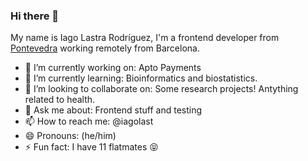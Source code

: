 ### Hi there 👋

My name is Iago Lastra Rodríguez, I'm a frontend developer from [Pontevedra](https://www.google.com/maps/place/Pontevedra/@38.769761,-6.0240313,6z/data=!4m5!3m4!1s0xd2f71cf339da6d7:0x6d5b163a1be431d4!8m2!3d42.4298846!4d-8.6446202) working remotely from Barcelona.

- 🔭 I’m currently working on: Apto Payments
- 🌱 I’m currently learning: Bioinformatics and biostatistics.
- 👯 I’m looking to collaborate on: Some research projects! Antything related to health.
- 💬 Ask me about: Frontend stuff and testing
- 📫 How to reach me: @iagolast
- 😄 Pronouns: (he/him)
- ⚡ Fun fact: I have 11 flatmates :stuck_out_tongue_closed_eyes:

